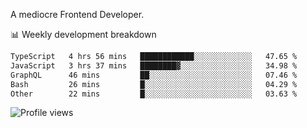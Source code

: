 A mediocre Frontend Developer.

📊 Weekly development breakdown
<!--START_SECTION:waka-->

```txt
TypeScript   4 hrs 56 mins   ████████████░░░░░░░░░░░░░   47.65 %
JavaScript   3 hrs 37 mins   ████████▓░░░░░░░░░░░░░░░░   34.98 %
GraphQL      46 mins         ██░░░░░░░░░░░░░░░░░░░░░░░   07.46 %
Bash         26 mins         █░░░░░░░░░░░░░░░░░░░░░░░░   04.29 %
Other        22 mins         █░░░░░░░░░░░░░░░░░░░░░░░░   03.63 %
```

<!--END_SECTION:waka-->

<img src="https://gpvc.arturio.dev/iqbalfasri" alt="Profile views"/>
